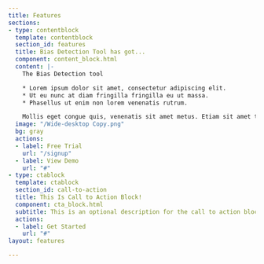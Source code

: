 ```yaml
---
title: Features
sections:
- type: contentblock
  template: contentblock
  section_id: features
  title: Bias Detection Tool has got...
  component: content_block.html
  content: |-
    The Bias Detection tool

    * Lorem ipsum dolor sit amet, consectetur adipiscing elit.
    * Ut eu nunc at diam fringilla fringilla eu ut massa.
    * Phasellus ut enim non lorem venenatis rutrum.

    Mollis eget congue quis, venenatis sit amet metus. Etiam sit amet tortor sed justo tempor condimentum.
  image: "/Wide-desktop Copy.png"
  bg: gray
  actions:
  - label: Free Trial
    url: "/signup"
  - label: View Demo
    url: "#"
- type: ctablock
  template: ctablock
  section_id: call-to-action
  title: This Is Call to Action Block!
  component: cta_block.html
  subtitle: This is an optional description for the call to action block.
  actions:
  - label: Get Started
    url: "#"
layout: features

---
```

